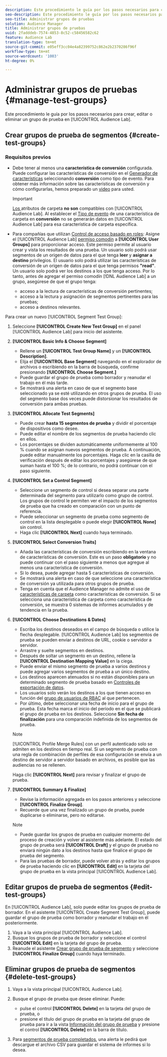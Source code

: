 ```yaml
---
description: Este procedimiento le guía por los pasos necesarios para crear, editar o eliminar un grupo de prueba en el laboratorio de Audiencias
seo-description: Este procedimiento le guía por los pasos necesarios para crear, editar o eliminar un grupo de prueba en el laboratorio de Audiencias
seo-title: Administrar grupos de pruebas
solution: Audience Manager
title: Administrar grupos de pruebas
uuid: 2fadddeb-7574-4853-8c52-c58456582c62
feature: Audience Lab
translation-type: tm+mt
source-git-commit: e05eff3cc04e4a82399752c862e2b2370286f96f
workflow-type: tm+mt
source-wordcount: '1003'
ht-degree: 0%

---
```



# Administrar grupos de pruebas {#manage-test-groups}

Este procedimiento le guía por los pasos necesarios para crear, editar o eliminar un grupo de prueba en [!UICONTROL Audience Lab].

## Crear grupos de prueba de segmentos {#create-test-groups}

### Requisitos previos

<!-- create-test-group.xml -->

* Debe tener al menos una **característica de conversión** configurada. Puede configurar las características de conversión en el [Generador de características](../../features/traits/create-onboarded-rule-based-traits.md) seleccionando **conversión** como tipo de evento. Para obtener más información sobre las características de conversión y cómo configurarlas, hemos preparado un [video](https://helpx.adobe.com/audience-manager/kt/using/creating-conversion-traits-feature-video-use.html) para usted.

   >[!IMPORTANT]
   >
   >[Los ](../../features/traits/about-folder-traits.md) atributos de carpeta  **no son** compatibles con  [!UICONTROL Audience Lab]. Al establecer el [Tipo de evento](../../features/traits/create-onboarded-rule-based-traits.md) de una característica de carpeta en **conversión** no se generarán datos en [!UICONTROL Audience Lab] para esa característica de carpeta específica.

* Para compañías que utilizan [Control de acceso basado en roles](../../features/administration/administration-overview.md): Asigne el [!UICONTROL Audience Lab] [permiso comodín](../../features/administration/administration-overview.md#wild-card-permissions) a **[!UICONTROL User Groups]** para proporcionar acceso. Este permiso permite al usuario crear y vista los resultados de una prueba. Un usuario solo podrá usar segmentos de un origen de datos para el que tenga **leer** y **asignar a destino** privilegios. El usuario solo podrá utilizar las características de conversión de un origen de datos para el que tenga permisos **&quot;read&quot;**. Un usuario solo podrá ver los destinos a los que tenga acceso. Por lo tanto, antes de agregar el permiso comodín [!DNL Audience Lab] a un grupo, asegúrese de que el grupo tenga:
   * acceso a la lectura de características de conversión pertinentes;
   * acceso a la lectura y asignación de segmentos pertinentes para las pruebas;
   * acceso a destinos relevantes.

Para crear un nuevo [!UICONTROL Segment Test Group]:

1. Seleccione **[!UICONTROL Create New Test Group]** en el panel [!UICONTROL Audience Lab] para inicio del asistente.
1. **[!UICONTROL Basic Info & Choose Segment]**

   * Rellene un **[!UICONTROL Test Group Name]** y un **[!UICONTROL Description]**.
   * Elija el **[!UICONTROL Base Segment]** navegando en el explorador de archivos o escribiendo en la barra de búsqueda, confirme presionando **[!UICONTROL Choose Segment.]**
   * Puede guardar el grupo de prueba como borrador y reanudar el trabajo en él más tarde.
   * Se mostrará una alerta en caso de que el segmento base seleccionado ya se esté utilizando en otros grupos de prueba. El uso del segmento base dos veces puede distorsionar los resultados de conversión para ambas pruebas.

1. **[!UICONTROL Allocate Test Segments]**

   * Puede crear **hasta 15 segmentos de prueba** y dividir el porcentaje de dispositivos como desee.
   * Puede editar el nombre de los segmentos de prueba haciendo clic en ellos.
   * Los porcentajes se dividen automáticamente uniformemente al 100 % cuando se asignan nuevos segmentos de prueba. A continuación, puede editar manualmente los porcentajes. Haga clic en la casilla de verificación después de editar los porcentajes y asegúrese de que suman hasta el 100 %; de lo contrario, no podrá continuar con el paso siguiente.

1. **[!UICONTROL Set a Control Segment]**

   * Seleccione un segmento de control si desea separar una parte determinada del segmento para utilizarlo como grupo de control. Los grupos de control le permiten ver el impacto de los segmentos de prueba que ha creado en comparación con un punto de referencia.
   * Puede seleccionar un segmento de prueba como segmento de control en la lista desplegable o puede elegir **[!UICONTROL None]** sin control.
   * Haga clic **[!UICONTROL Next]** cuando haya terminado.

1. **[!UICONTROL Select Conversion Traits]**

   * Añada las características de conversión escribiendo en la ventana de características de conversión. Este es un paso **obligatorio** y no puede continuar con el paso siguiente a menos que agregue al menos una característica de conversión.
   * Si lo desea, puede agregar hasta 5 características de conversión.
   * Se mostrará una alerta en caso de que seleccione una característica de conversión ya utilizada para otros grupos de prueba.
   * Tenga en cuenta que el Audience Manager no admite el uso de [características de carpeta](/help/using/features/traits/about-folder-traits.md) como características de conversión. Si se selecciona una característica de carpeta como característica de conversión, se muestra 0 sistemas de informes acumulados y de tendencia en la prueba.

1. **[!UICONTROL Choose Destinations & Dates]**

   * Escriba los destinos deseados en el campo de búsqueda o utilice la flecha desplegable. [!UICONTROL Audience Lab] los segmentos de prueba se pueden enviar a destinos de URL, cookie o servidor a servidor.
   * Arrastre y suelte segmentos en destinos.
   * Después de soltar un segmento en un destino, rellene la **[!UICONTROL Destination Mapping Value]** en la ciega.
   * Puede enviar el mismo segmento de prueba a varios destinos y puede agregar varios segmentos de prueba a un único destino.
   * Los destinos aparecen atenuados si no están disponibles para un determinado segmento de prueba basado en [Controles de exportación de datos](../../features/data-export-controls.md).
   * Los usuarios solo verán los destinos a los que tienen acceso en función del [grupo de usuarios de RBAC](../../features/administration/administration-overview.md) al que pertenecen.
   * Por último, debe seleccionar una fecha de inicio para el grupo de prueba. Esta fecha marca el inicio del período en el que se publicará el grupo de prueba en los destinos. Seleccione **Sin fecha de finalización** para una comparación indefinida de los segmentos de prueba.

   >[!NOTE]
   >
   >[!UICONTROL Profile Merge Rules] con un perfil autenticado solo se admiten en los destinos en tiempo real. Si un segmento de prueba con una regla de combinación de perfiles de esa configuración se envía a un destino de servidor a servidor basado en archivos, es posible que las audiencias no se rellenen.

   Haga clic **[!UICONTROL Next]** para revisar y finalizar el grupo de prueba.

1. **[!UICONTROL Summary & Finalize]**

   * Revise la información agregada en los pasos anteriores y seleccione **[!UICONTROL Finalize Group]**.
   * Recuerde que una vez finalizado un grupo de prueba, puede duplicarse o eliminarse, pero no editarse.

   >[!NOTE]
   >* Puede guardar los grupos de prueba en cualquier momento del proceso de creación y volver al asistente más adelante. El estado del grupo de prueba será **[!UICONTROL Draft]** y el grupo de prueba no enviará ningún dato a los destinos hasta que finalice el grupo de prueba del segmento.
   >* Para las pruebas de borrador, puede volver atrás y editar los grupos de prueba haciendo clic en **[!UICONTROL Edit]** en la tarjeta del grupo de prueba en la vista principal [!UICONTROL Audience Lab].


## Editar grupos de prueba de segmentos {#edit-test-groups}

En [!UICONTROL Audience Lab], solo puede editar los grupos de prueba de borrador. En el asistente [!UICONTROL Create Segment Test Group], puede guardar el grupo de prueba como borrador y reanudar el trabajo en él posteriormente.

1. Vaya a la vista principal [!UICONTROL Audience Lab].
1. Busque los grupos de prueba de borrador y seleccione el control **[!UICONTROL Edit]** en la tarjeta del grupo de prueba.
1. Reanude el asistente [Crear grupo de prueba de segmento](../../features/audience-lab/audience-lab-manage-test-groups.md#create-test-groups) y seleccione **[!UICONTROL Finalize Group]** cuando haya terminado.

## Eliminar grupos de prueba de segmentos {#delete-test-groups}

1. Vaya a la vista principal [!UICONTROL Audience Lab].
1. Busque el grupo de prueba que desee eliminar. Puede:

   * pulse el control **[!UICONTROL Delete]** en la tarjeta del grupo de prueba, o
   * presione el título del grupo de prueba en la tarjeta del grupo de prueba para ir a la vista [Información del grupo de prueba](../../features/audience-lab/audience-lab-information-view.md) y presione el control **[!UICONTROL Delete]** en la barra de título.

1. Para [segmentos de prueba completados](../../features/audience-lab/audience-lab.md#status), una alerta le pedirá que descargue el archivo CSV para guardar el sistema de informes si lo desea.
